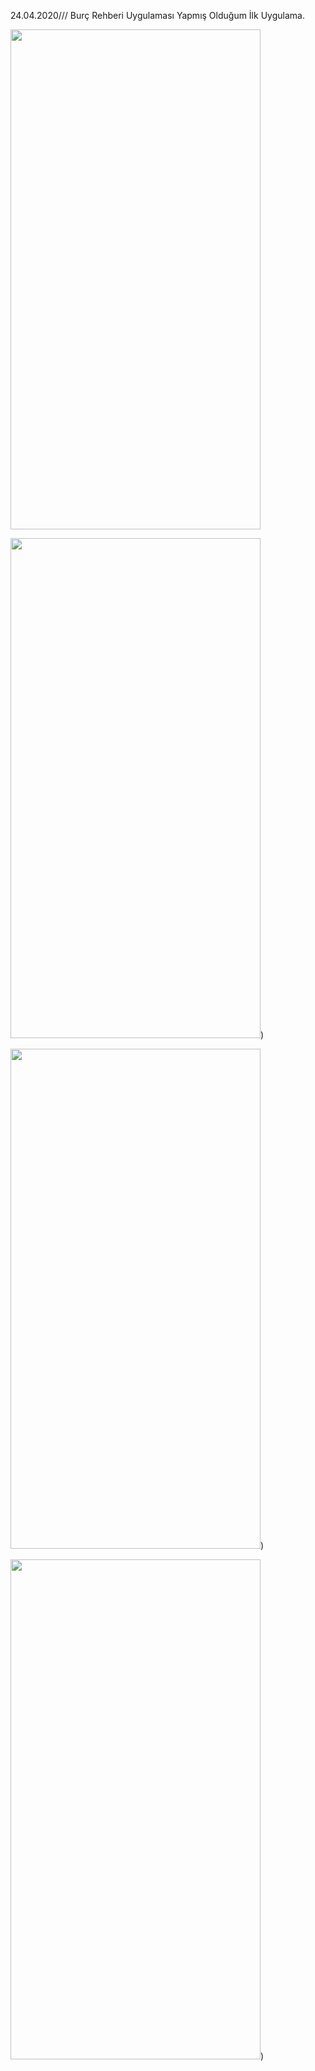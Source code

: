 24.04.2020///
Burç Rehberi Uygulaması
Yapmış Olduğum İlk Uygulama.

<img src="https://user-images.githubusercontent.com/30291617/80225921-6a7a5b80-8654-11ea-81b3-fae9aafeaf94.jpeg" width="400" height="800" />


<img src="https://user-images.githubusercontent.com/30291617/80225952-72d29680-8654-11ea-9199-d316b9d6636f.jpeg" width="400" height="800" />)


<img src="https://user-images.githubusercontent.com/30291617/80226008-83830c80-8654-11ea-9da6-ac5777400ada.jpeg" width="400" height="800" />)


<img src="https://user-images.githubusercontent.com/30291617/80226025-867dfd00-8654-11ea-9621-745d0b8737b3.jpeg" width="400" height="800" />)


